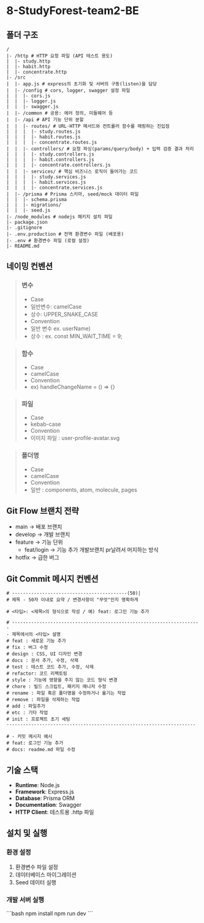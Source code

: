 # 8-StudyForest-team2-BE

## 폴더 구조
```text
/
|- /http # HTTP 요청 파일 (API 테스트 용도)
|  |- study.http
|  |- habit.http
|  |- concentrate.http
|- /src
|  |- app.js # express의 초기화 및 서버의 구동(listen)을 담당
|  |- /config # cors, logger, swagger 설정 파일
|  |  |- cors.js
|  |  |- logger.js
|  |  |- swagger.js
|  |- /common # 공용: 에러 정의, 미들웨어 등
|  |- /api # API 기능 단위 분할
|  |  |- routes/ # URL·HTTP 메서드와 컨트롤러 함수를 매핑하는 진입점
|  |  |  |- study.routes.js
|  |  |  |- habit.routes.js
|  |  |  |- concentrate.routes.js
|  |  |- controllers/ # 요청 파싱(params/query/body) + 입력 검증 결과 처리
|  |  |  |- study.controllers.js
|  |  |  |- habit.controllers.js
|  |  |  |- concentrate.controllers.js
|  |  |- services/ # 핵심 비즈니스 로직이 들어가는 코드
|  |  |  |- study.services.js
|  |  |  |- habit.services.js
|  |  |  |- concentrate.services.js
|  |- /prisma # Prisma 스키마, seed/mock 데이터 파일
|  |  |- schema.prisma
|  |  |- migrations/
|  |  |- seed.js
|- /node_modules # nodejs 패키지 설치 파일
|- package.json
|- .gitignore
|- .env.production # 전역 환경변수 파일 (배포용)
|- .env # 환경변수 파일 (로컬 설정) 
|- README.md
```

## 네이밍 컨벤션
> ### 변수
> - Case
>  - 일반변수: camelCase
>  - 상수: UPPER_SNAKE_CASE
> - Convention
>  - 일반 변수 ex. userName)
>  - 상수 : ex. const MIN_WAIT_TIME = 9;

> ### 함수
>- Case
>  - camelCase
>- Convention
>  - ex) handleChangeName = () ⇒ {}

>### 파일
>- Case
>  - kebab-case
>- Convention
>  - 이미지 파일 : user-profile-avatar.svg

>### 폴더명
>- Case
>  - camelCase
>- Convention
>  - 일반 : components, atom, molecule, pages

## Git Flow 브랜치 전략
- main → 배포 브랜치
- develop → 개발 브랜치
- feature → 기능 단위
  - feat/login → 기능 추가 개발브랜치 pr날려서 머지하는 방식
- hotfix → 급한 버그

## Git Commit 메시지 컨벤션
```text
# ------------------------------------------(50)|
# 제목 - 50자 이내로 요약 / 변경사항이 "무엇"인지 명확하게

# <타입>: <제목>의 형식으로 작성 / 예) feat: 로그인 기능 추가

# ---------------------------------------------------------------------
- 제목에서의 <타입> 설명
# feat : 새로운 기능 추가
# fix : 버그 수정
# design : CSS, UI 디자인 변경
# docs : 문서 추가, 수정, 삭제
# test : 테스트 코드 추가, 수정, 삭제
# refactor: 코드 리팩토링
# style : 기능에 영향을 주지 않는 코드 형식 변경
# chore : 빌드 스크립트, 패키지 매니저 수정
# rename : 파일 혹은 폴더명을 수정하거나 옮기는 작업
# remove : 파일을 삭제하는 작업
# add : 파일추가
# etc : 기타 작업
# init : 프로젝트 초기 세팅
---------------------------------------------------------------------

# - 커밋 메시지 예시
# feat: 로그인 기능 추가
# docs: readme.md 파일 수정
```

## 기술 스택
- **Runtime**: Node.js
- **Framework**: Express.js
- **Database**: Prisma ORM
- **Documentation**: Swagger
- **HTTP Client**: 테스트용 .http 파일

## 설치 및 실행

### 환경 설정
1. 환경변수 파일 설정
2. 데이터베이스 마이그레이션
3. Seed 데이터 실행

### 개발 서버 실행
\`\`\`bash
npm install
npm run dev
\`\`\`